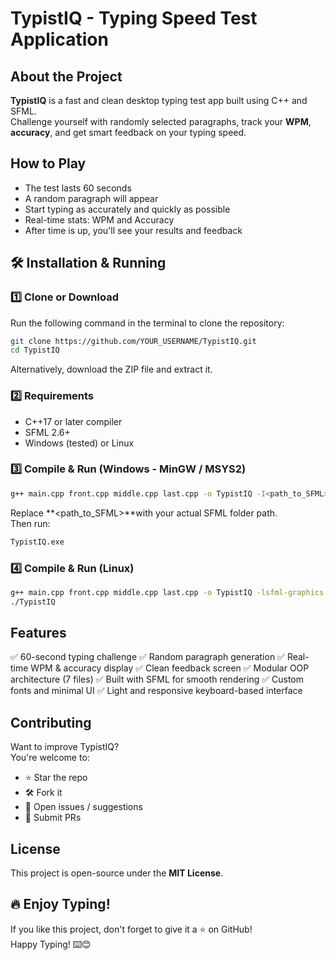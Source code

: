 # TypistIQ - Typing Speed Test Application

## About the Project
**TypistIQ** is a fast and clean desktop typing test app built using C++ and SFML.
<br>
Challenge yourself with randomly selected paragraphs, track your **WPM**, **accuracy**, and get smart feedback on your typing speed.

## How to Play
* The test lasts 60 seconds
* A random paragraph will appear
* Start typing as accurately and quickly as possible
* Real-time stats: WPM and Accuracy
* After time is up, you'll see your results and feedback

## 🛠 Installation & Running

### 1️⃣ Clone or Download
Run the following command in the terminal to clone the repository:
```sh
git clone https://github.com/YOUR_USERNAME/TypistIQ.git
cd TypistIQ
```
Alternatively, download the ZIP file and extract it.

### 2️⃣ Requirements
* C++17 or later compiler
* SFML 2.6+
* Windows (tested) or Linux

### 3️⃣ Compile & Run (Windows - MinGW / MSYS2)
```sh
g++ main.cpp front.cpp middle.cpp last.cpp -o TypistIQ -I<path_to_SFML>\include -L<path_to_SFML>\lib -lsfml-graphics -lsfml-window -lsfml-system
```
Replace **<path_to_SFML>**with your actual SFML folder path.
<br>
Then run:
```sh
TypistIQ.exe
```

### 4️⃣ Compile & Run (Linux)
```sh
g++ main.cpp front.cpp middle.cpp last.cpp -o TypistIQ -lsfml-graphics -lsfml-window -lsfml-system
./TypistIQ
```


## Features
✅ 60-second typing challenge
✅ Random paragraph generation
✅ Real-time WPM & accuracy display
✅ Clean feedback screen
✅ Modular OOP architecture (7 files)
✅ Built with SFML for smooth rendering
✅ Custom fonts and minimal UI
✅ Light and responsive keyboard-based interface

## Contributing
Want to improve TypistIQ?<br>
You're welcome to:
* ⭐ Star the repo
* 🛠 Fork it
* 📌 Open issues / suggestions
* 🔁 Submit PRs

## License
This project is open-source under the **MIT License**.

## 🔥 Enjoy Typing!
If you like this project, don't forget to give it a ⭐ on GitHub!<br>
Happy Typing! ⌨️😊






